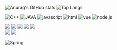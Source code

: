 

<!--
**cheonghaa/cheonghaa** is a ✨ _special_ ✨ repository because its `README.md` (this file) appears on your GitHub profile.

Here are some ideas to get you started:

- 🔭 I’m currently working on ...
- 🌱 I’m currently learning ...
- 👯 I’m looking to collaborate on ...
- 🤔 I’m looking for help with ...
- 💬 Ask me about ...
- 📫 How to reach me: ...
- 😄 Pronouns: ...
- ⚡ Fun fact: ...
-->

![Anurag's GitHub stats](https://github-readme-stats.vercel.app/api?username=cheonghaa&show_icons=true&theme=dracula)
![Top Langs](https://github-readme-stats.vercel.app/api/top-langs/?username=cheonghaa&layout=compact)


![C++](https://img.shields.io/badge/-C++-123456?style=flat-square&logo=C++&logoColor=black)
![JAVA](https://img.shields.io/badge/-JAVA-007396?style=flat&logo=Java&logoColor=ffffff)
![javascript](https://img.shields.io/badge/-javascript-1F305F?style=flat-square&logo=javascript&logoColor=yellow)
![html](https://img.shields.io/badge/-html-FD5750?style=flatsquare&logo=html&logoColor=magenta)
![vue](https://img.shields.io/badge/-vue-3178C6?style=flatsquare&logo=vue&logoColor=white)
![node.js](https://img.shields.io/badge/-node.js-4EAA25?style=flatsquare&logo=node.js&logoColor=white)


<img src="https://img.shields.io/badge/JAVA-007396?style=for-the-badge&logo=java&logoColor=white">
<img src="https://img.shields.io/badge/javascript-F7DF1E?style=for-the-badge&logo=javascript&logoColor=white">
<img src="https://img.shields.io/badge/html5-E34F26?style=for-the-badge&logo=html5&logoColor=white">
<img src="https://img.shields.io/badge/css3-1572B6?style=for-the-badge&logo=css3&logoColor=white">
<img src="https://img.shields.io/badge/spring-6DB33F?style=for-the-badge&logo=spring&logoColor=white"><br>
<img src="https://img.shields.io/badge/MySQL-4479A1?style=for-the-badge&logo=MySQL&logoColor=white">
<img src="https://img.shields.io/badge/c++-3300ff?style=for-the-badge&logo=c++&logoColor=white">


![Spring](https://img.shields.io/badge/-Spring-6DB33F?style=for-the-badge&logo=Spring&logoColor=white)

